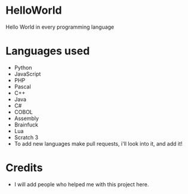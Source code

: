# HelloWorld
Hello World in every programming language
# Languages used
- Python
- JavaScript
- PHP
- Pascal
- C++
- Java
- C#
- COBOL
- Assembly
- Brainfuck
- Lua
- Scratch 3
- To add new languages make pull requests, i'll look into it, and add it!
# Credits
- I will add people who helped me with this project here.
